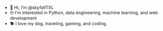 - 👋 Hi, I’m @skyfallTXL
- 🤓 I'm interested in Python, data engineering, machine learning, and web development
- 🐕 I love my dog, traveling, gaming, and coding.


<!---
skyfallTXL/skyfallTXL is a ✨ special ✨ repository because its `README.md` (this file) appears on your GitHub profile.
You can click the Preview link to take a look at your changes.
--->
